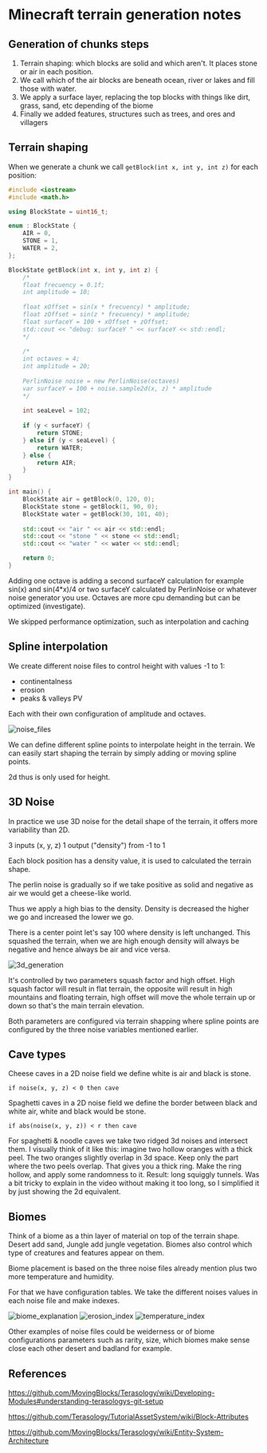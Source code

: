 # Minecraft terrain generation notes

[//]: # (https://www.youtube.com/watch?v=CSa5O6knuwI)

## Generation of chunks steps

1. Terrain shaping: which blocks are solid and which aren't. It places stone or air in each position.
2. We call which of the air blocks are beneath ocean, river or lakes and fill those with water.
3. We apply a surface layer, replacing the top blocks with things like dirt, grass, sand, etc depending of the biome
4. Finally we added features, structures such as trees, and ores and villagers

## Terrain shaping

When we generate a chunk we call `getBlock(int x, int y, int z)` for each position:
``` c++
#include <iostream>
#include <math.h> 

using BlockState = uint16_t;

enum : BlockState {
    AIR = 0,
    STONE = 1,
    WATER = 2,
};

BlockState getBlock(int x, int y, int z) {
    /*
    float frecuency = 0.1f;
    int amplitude = 10;
    
    float xOffset = sin(x * frecuency) * amplitude;
    float zOffset = sin(z * frecuency) * amplitude;
    float surfaceY = 100 + xOffset + zOffset;
    std::cout << "debug: surfaceY " << surfaceY << std::endl;
    */
    
    /*
    int octaves = 4;
    int amplitude = 20;
    
    PerlinNoise noise = new PerlinNoise(octaves)
    var surfaceY = 100 + noise.sample2d(x, z) * amplitude
    */
    
    int seaLevel = 102;
    
    if (y < surfaceY) {
        return STONE;
    } else if (y < seaLevel) {
        return WATER;
    } else {
        return AIR;
    }
}

int main() {
    BlockState air = getBlock(0, 120, 0);
    BlockState stone = getBlock(1, 90, 0);
    BlockState water = getBlock(30, 101, 40);
    
    std::cout << "air " << air << std::endl;
    std::cout << "stone " << stone << std::endl;
    std::cout << "water " << water << std::endl;

    return 0;
}
```
[//]: # (https://github.com/Auburn/FastNoise2/wiki/2:-Including-the-library-in-your-project)

Adding one octave is adding a second surfaceY calculation for example sin(x) and sin(4*x)/4 or two surfaceY calculated by PerlinNoise or whatever noise generator you use. Octaves are more cpu demanding but can be optimized (investigate).

We skipped performance optimization, such as interpolation and caching

## Spline interpolation

[//]: # (https://github.com/Hopson97/open-builder/issues/67)

[//]: # (https://github.com/KdotJPG/Simply-Improved-Terrain/blob/af61d86022d48fd32fddbe05e87aabaffdc591b8/src/main/java/jpg/k/simplyimprovedterrain/world/gen/NoiseChunkGeneratorImproved.java#L403)

We create different noise files to control height with values -1 to 1:
- continentalness
- erosion
- peaks & valleys PV

Each with their own configuration of amplitude and octaves.

![noise_files](pictures\noise_files.png "Noise files")

We can define different spline points to interpolate height in the terrain. We can easily start shaping the terrain by simply adding or moving spline points.

2d thus is only used for height.

## 3D Noise

In practice we use 3D noise for the detail shape of the terrain, it offers more variability than 2D.

3 inputs (x, y, z)
1 output ("density") from -1 to 1

Each block position has a density value, it is used to calculated the terrain shape.

The perlin noise is gradually so if we take positive as solid and negative as air we would get a cheese-like world.

Thus we apply a high bias to the density. Density is decreased the higher we go and increased the lower we go.

There is a center point let's say 100 where density is left unchanged. This squashed the terrain, when we are high enough density will always be negative and hence always be air and vice versa.

![3d_generation](pictures\3d_generation.png "3d generation")

It's controlled by two parameters squash factor and high offset. High squash factor will result in flat terrain, the opposite will result in high mountains and floating terrain, high offset will move the whole terrain up or down so that's the main terrain elevation.

Both parameters are configured via terrain shapping where spline points are configured by the three noise variables mentioned earlier.

## Cave types

Cheese caves in a 2D noise field we define white is air and black is stone.

`if noise(x, y, z) < 0 then cave`

Spaghetti caves in a 2D noise field we define the border between black and white air, white and black would be stone.

`if abs(noise(x, y, z)) < r then cave`

For spaghetti & noodle caves we take two ridged 3d noises and intersect them. I visually think of it like this: imagine two hollow oranges with a thick peel. The two oranges slightly overlap in 3d space. Keep only the part where the two peels overlap. That gives you a thick ring. Make the ring hollow, and apply some randomness to it. Result: long squiggly tunnels. Was a bit tricky to explain in the video without making it too long, so I simplified it by just showing the 2d equivalent.

## Biomes

Think of a biome as a thin layer of material on top of the terrain shape. Desert add sand, Jungle add jungle vegetation. Biomes also control which type of creatures and features appear on them.

Biome placement is based on the three noise files already mention plus two more temperature and humidity.

For that we have configuration tables. We take the different noises values in each noise file and make indexes.

![biome_explanation](pictures\biome_1.png "Biomes configuration table")
![erosion_index](pictures\erosion_index.png "Erosion index example")
![temperature_index](pictures\temperature_index.png "Temperature index example")

Other examples of noise files could be weiderness or of biome configurations parameters such as rarity, size, which biomes make sense close each other desert and badland for example.

## References

https://github.com/MovingBlocks/Terasology/wiki/Developing-Modules#understanding-terasologys-git-setup

https://github.com/Terasology/TutorialAssetSystem/wiki/Block-Attributes

https://github.com/MovingBlocks/Terasology/wiki/Entity-System-Architecture

